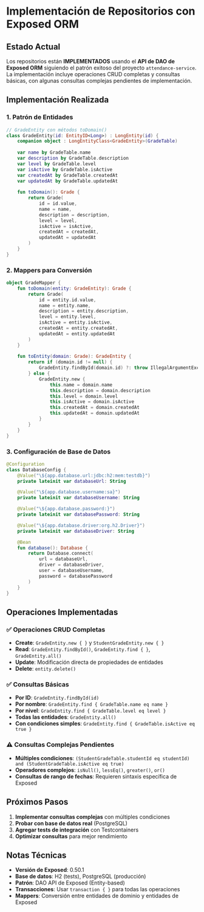 # Implementación de Repositorios con Exposed ORM

## Estado Actual

Los repositorios están **IMPLEMENTADOS** usando el **API de DAO de Exposed ORM** siguiendo el patrón exitoso del proyecto `attendance-service`. La implementación incluye operaciones CRUD completas y consultas básicas, con algunas consultas complejas pendientes de implementación.

## Implementación Realizada

### 1. Patrón de Entidades
```kotlin
// GradeEntity con métodos toDomain()
class GradeEntity(id: EntityID<Long>) : LongEntity(id) {
    companion object : LongEntityClass<GradeEntity>(GradeTable)
    
    var name by GradeTable.name
    var description by GradeTable.description
    var level by GradeTable.level
    var isActive by GradeTable.isActive
    var createdAt by GradeTable.createdAt
    var updatedAt by GradeTable.updatedAt
    
    fun toDomain(): Grade {
        return Grade(
            id = id.value,
            name = name,
            description = description,
            level = level,
            isActive = isActive,
            createdAt = createdAt,
            updatedAt = updatedAt
        )
    }
}
```

### 2. Mappers para Conversión
```kotlin
object GradeMapper {
    fun toDomain(entity: GradeEntity): Grade {
        return Grade(
            id = entity.id.value,
            name = entity.name,
            description = entity.description,
            level = entity.level,
            isActive = entity.isActive,
            createdAt = entity.createdAt,
            updatedAt = entity.updatedAt
        )
    }
    
    fun toEntity(domain: Grade): GradeEntity {
        return if (domain.id != null) {
            GradeEntity.findById(domain.id) ?: throw IllegalArgumentException("Grade with id ${domain.id} not found")
        } else {
            GradeEntity.new {
                this.name = domain.name
                this.description = domain.description
                this.level = domain.level
                this.isActive = domain.isActive
                this.createdAt = domain.createdAt
                this.updatedAt = domain.updatedAt
            }
        }
    }
}
```

### 3. Configuración de Base de Datos
```kotlin
@Configuration
class DatabaseConfig {
    @Value("\${app.database.url:jdbc:h2:mem:testdb}")
    private lateinit var databaseUrl: String

    @Value("\${app.database.username:sa}")
    private lateinit var databaseUsername: String

    @Value("\${app.database.password:}")
    private lateinit var databasePassword: String

    @Value("\${app.database.driver:org.h2.Driver}")
    private lateinit var databaseDriver: String

    @Bean
    fun database(): Database {
        return Database.connect(
            url = databaseUrl,
            driver = databaseDriver,
            user = databaseUsername,
            password = databasePassword
        )
    }
}
```

## Operaciones Implementadas

### ✅ Operaciones CRUD Completas
- **Create**: `GradeEntity.new { }` y `StudentGradeEntity.new { }`
- **Read**: `GradeEntity.findById()`, `GradeEntity.find { }`, `GradeEntity.all()`
- **Update**: Modificación directa de propiedades de entidades
- **Delete**: `entity.delete()`

### ✅ Consultas Básicas
- **Por ID**: `GradeEntity.findById(id)`
- **Por nombre**: `GradeEntity.find { GradeTable.name eq name }`
- **Por nivel**: `GradeEntity.find { GradeTable.level eq level }`
- **Todas las entidades**: `GradeEntity.all()`
- **Con condiciones simples**: `GradeEntity.find { GradeTable.isActive eq true }`

### ⚠️ Consultas Complejas Pendientes
- **Múltiples condiciones**: `(StudentGradeTable.studentId eq studentId) and (StudentGradeTable.isActive eq true)`
- **Operadores complejos**: `isNull()`, `lessEq()`, `greater()`, `or()`
- **Consultas de rango de fechas**: Requieren sintaxis específica de Exposed

## Próximos Pasos

1. **Implementar consultas complejas** con múltiples condiciones
2. **Probar con base de datos real** (PostgreSQL)
3. **Agregar tests de integración** con Testcontainers
4. **Optimizar consultas** para mejor rendimiento

## Notas Técnicas

- **Versión de Exposed**: 0.50.1
- **Base de datos**: H2 (tests), PostgreSQL (producción)
- **Patrón**: DAO API de Exposed (Entity-based)
- **Transacciones**: Usar `transaction { }` para todas las operaciones
- **Mappers**: Conversión entre entidades de dominio y entidades de Exposed
